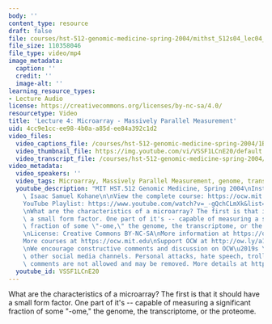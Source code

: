 ```yaml
---
body: ''
content_type: resource
draft: false
file: courses/hst-512-genomic-medicine-spring-2004/mithst_512s04_lec04_360p_16_9.mp4
file_size: 110358046
file_type: video/mp4
image_metadata:
  caption: ''
  credit: ''
  image-alt: ''
learning_resource_types:
- Lecture Audio
license: https://creativecommons.org/licenses/by-nc-sa/4.0/
resourcetype: Video
title: 'Lecture 4: Microarray - Massively Parallel Measurement'
uid: 4cc9e1cc-ee98-4b0a-a85d-ee84a392c1d2
video_files:
  video_captions_file: /courses/hst-512-genomic-medicine-spring-2004/1BJZN5W4Q_EALYvDaoZL2P2svwdUpbn7U_transcript.webvtt
  video_thumbnail_file: https://img.youtube.com/vi/VSSF1LCnE20/default.jpg
  video_transcript_file: /courses/hst-512-genomic-medicine-spring-2004/1BJZN5W4Q_EALYvDaoZL2P2svwdUpbn7U_transcript.pdf
video_metadata:
  video_speakers: ''
  video_tags: Microarray, Massively Parallel Measurement, genome, transcriptome, proteome
  youtube_description: "MIT HST.512 Genomic Medicine, Spring 2004\nInstructor: Prof.\
    \ Isaac Samuel Kohane\n\nView the complete course: https://ocw.mit.edu/courses/hst-512-genomic-medicine-spring-2004/\n\
    YouTube Playlist: https://www.youtube.com/watch?v=_-gQchCLmXk&list=PLUl4u3cNGP613PJMNmRjAIdBr76goU1V5\n\
    \nWhat are the characteristics of a microarray? The first is that it should have\
    \ a small form factor. One part of it's -- capable of measuring a significant\
    \ fraction of some \"-ome,\" the genome, the transcriptome, or the proteome.\n\
    \nLicense: Creative Commons BY-NC-SA\nMore information at https://ocw.mit.edu/terms\n\
    More courses at https://ocw.mit.edu\nSupport OCW at http://ow.ly/a1If50zVRlQ\n\
    \nWe encourage constructive comments and discussion on OCW\u2019s YouTube and\
    \ other social media channels. Personal attacks, hate speech, trolling, and inappropriate\
    \ comments are not allowed and may be removed. More details at https://ocw.mit.edu/comments."
  youtube_id: VSSF1LCnE20
---
```

What are the characteristics of a microarray? The first is that it should have a small form factor. One part of it's -- capable of measuring a significant fraction of some "-ome," the genome, the transcriptome, or the proteome.